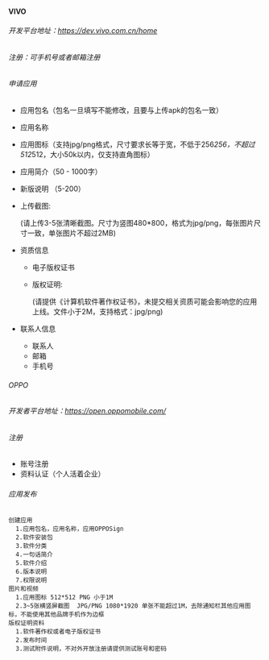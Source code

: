 #### VIVO

###### 开发平台地址：https://dev.vivo.com.cn/home

###### 注册：可手机号或者邮箱注册

###### 申请应用

- 应用包名（包名一旦填写不能修改，且要与上传apk的包名一致）

- 应用名称

- 应用图标（支持jpg/png格式，尺寸要求长等于宽，不低于256*256，不超过512*512，大小50k以内，仅支持直角图标）

- 应用简介（50 - 1000字）

- 新版说明 （5-200）

- 上传截图:

  (请上传3-5张清晰截图。尺寸为竖图480*800，格式为jpg/png，每张图片尺寸一致，单张图片不超过2MB)

- 资质信息

  - 电子版权证书

  - 版权证明:

    (请提供《计算机软件著作权证书》，未提交相关资质可能会影响您的应用上线。文件小于2M，支持格式：jpg/png)

- 联系人信息

  - 联系人
  - 邮箱
  - 手机号

###### OPPO

###### 开发者平台地址：https://open.oppomobile.com/

###### 注册

- 账号注册
- 资料认证（个人活着企业）

###### 应用发布

```undefined
创建应用
  1.应用包名，应用名称，应用OPPOSign
  2.软件安装包
  3.软件分类
  4.一句话简介
  5.软件介绍
  6.版本说明
  7.权限说明
图片和视频
  1.应用图标 512*512 PNG 小于1M
  2.3~5张横竖屏截图  JPG/PNG 1080*1920 单张不能超过1M，去除通知栏其他应用图标，不能使用其他品牌手机作为边框
版权证明资料
  1.软件著作权或者电子版权证书
  2.发布时间
  3.测试附件说明，不对外开放注册请提供测试账号和密码
```

